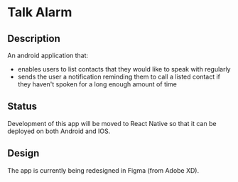 # Talk Alarm

## Description
An android application that:
* enables users to list contacts that they would like to speak with regularly
* sends the user a notification reminding them to call a listed contact if they haven't spoken for a long enough amount of time

## Status
Development of this app will be moved to React Native so that it can be deployed on both Android and IOS.

## Design
The app is currently being redesigned in Figma (from Adobe XD).

